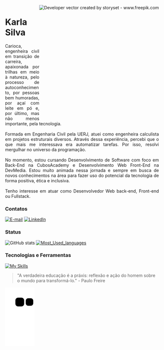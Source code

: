 <img align="right" alt="Developer vector created by storyset - www.freepik.com" height="380" src="https://user-images.githubusercontent.com/97471199/230774187-e482399b-492c-4c17-a831-0314bf90526e.png">

<h1>
  Karla Silva
</h1>

<p align="justify"> Carioca, engenheira civil em transição de carreira, apaixonada por trilhas em meio à natureza, pelo processo de autoconhecimento, por pessoas bem humoradas, por açaí com leite em pó e, por último, mas não menos importante, pela tecnologia.
<br><br>
Formada em Engenharia Civil pela UERJ, atuei como engenheira calculista em projetos estruturais diversos. Através dessa experiência, percebi que o que mais me interessava era automatizar tarefas. Por isso, resolvi mergulhar no universo da programação.
<br><br>
No momento, estou cursando Desenvolvimento de Software com foco em Back-End na CubosAcademy e Desenvolvimento Web Front-End na DevMedia. Estou muito animada nessa jornada e sempre em busca de novos conhecimentos na área para fazer uso do potencial da tecnologia de forma positiva, ética e inclusiva.
<br><br>
Tenho interesse em atuar como Desenvolvedor Web back-end, Front-end ou Fullstack.
</p>
<!--
[![Preview](https://img.shields.io/badge/Portfolio-000?style=for-the-badge&logo=github&logoColor=FF00F6)](https://elidianaandrade.github.io/)
[![GitHub Page](https://img.shields.io/badge/elidianaandrade.github.io-67136f?style=for-the-badge)](https://elidianaandrade.github.io/)
-->
<h3 align="left">Contatos</h3>

[![E-mail](https://img.shields.io/badge/-Email-000?style=for-the-badge&logo=microsoft-outlook&logoColor=FF00F6&color:FFF)](mailto:karlasilvaeng@gmail.com)
[![LinkedIn](https://img.shields.io/badge/-LinkedIn-000?style=for-the-badge&logo=linkedin&logoColor=FF00F6&color:FFF)](https://www.linkedin.com/in/karlasilvaeng/)

<h3 align="left">Status</h3>

![GitHub stats](https://github-readme-stats-git-masterrstaa-rickstaa.vercel.app/api?username=KarlaSilvaEng&hide_title=true&show_icons=true&include_all_commits=false&count_private=true&line_height=25&hide=issues&bg_color=000&title_color=FF00F6&text_color=FFF&border_radius=3&border_color=36123c&icon_color=FF00F6&theme=jolly)
[![Most_Used_languages](https://github-readme-stats.vercel.app/api/top-langs?username=KarlaSilvaEng&layout=compact&langs_count=4&card_width=320&title_color=FF00F6&bg_color=000&text_color=8B8B8B&border_radius=3&border_color=561760&count_private=true)](https://github.com/KarlaSilvaEng/github-readme-stats)
<br>

<h3 align="left">Tecnologias e Ferramentas</h3>

[![My Skills](https://skillicons.dev/icons?i=html,css,bootstrap,js,react,nodejs,express,py,java,postgres,eclipse,idea,git,github)](https://skillicons.dev)

> "A verdadeira educação é a práxis: reflexão e ação do homem sobre o mundo para transformá-lo." - Paulo Freire

![snake gif](https://github.com/KarlaSilvaEng/KarlaSilvaEng/blob/output/github-contribution-grid-snake.svg)
